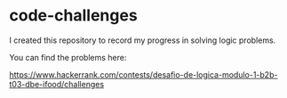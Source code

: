# code-challenges

I created this repository to record my progress in solving logic problems.

You can find the problems here:

https://www.hackerrank.com/contests/desafio-de-logica-modulo-1-b2b-t03-dbe-ifood/challenges
